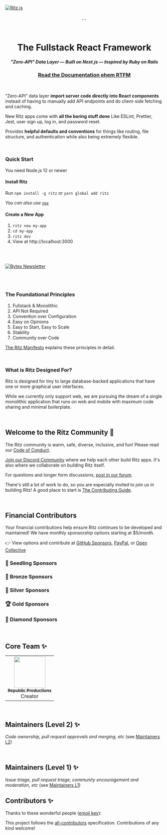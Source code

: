 [![Ritz.js](https://raw.githubusercontent.com/republic-productions/main/master/github-cover-photo.png)](https://ritzjs.com)

<!-- prettier-ignore-start -->
<p align="center">
  <a aria-label="Join our Discord Community" href="https://discord.ritzjs.com">
    <img alt="" src="">
  </a>
<!-- ALL-CONTRIBUTORS-BADGE:START - Do not remove or modify this section -->
<a aria-label="All Contributors" href="#contributors-"><img alt="" src=""></a>
<!-- ALL-CONTRIBUTORS-BADGE:END -->
  <a aria-label="License" href="https://github.com/ritzjs/ritz/blob/main/LICENSE">
    <img alt="" src="https://img.shields.io/npm/l/ritz.svg?style=for-the-badge&labelColor=000000&color=blue">
  </a>
  <a aria-label="NPM version" href="https://www.npmjs.com/package/ritz">
    <img alt="" src="https://img.shields.io/npm/v/ritz.svg?style=for-the-badge&labelColor=000000&color=E65528">
  </a>
</p>
<!-- prettier-ignore-end -->

<br>

<h1 align="center">The Fullstack React Framework</h1>

<h5 align="center">"Zero-API" Data Layer — Built on Next.js — Inspired by Ruby on Rails</h3>
<h3 align="center"><a href="https://ritzjs.com" target="_blank">Read the Documentation ehem RTFM</a></h3>
<br>

“Zero-API” data layer **import server code directly into React components** instead of having to manually add API endpoints and do client-side fetching and caching.

New Ritz apps come with **all the boring stuff done** Like ESLint, Prettier, Jest, user sign up, log in, and password reset.

Provides **helpful defaults and conventions** for things like routing, file structure, and authentication while also being extremely flexible.


<br>

### Quick Start

You need Node.js 12 or newer

#### Install Ritz

Run `npm install -g ritz` or `yarn global add ritz`

_You can also use [`npx`](https://www.npmjs.com/package/npx)_

#### Create a New App

1. `ritz new my-app`
2. `cd my-app`
3. `ritz dev`
4. View at http://localhost:3000

<br><br>

<a aria-label="Bytes Newsletter" href="https://ui.dev/bytes/?r=ritzjs">
<img alt="Bytes Newsletter" src="">
</a>


<br><br>



### The Foundational Principles

1. Fullstack & Monolithic
2. API Not Required
3. Convention over Configuration
4. Easy on Opinions
5. Easy to Start, Easy to Scale
6. Stability
7. Community over Code

[The Ritz Manifesto](https://ritzjs.com/docs/manifesto) explains these principles in detail.

<br>

### What is Ritz Designed For?

Ritz is designed for tiny to large database-backed applications that have one or more graphical user interfaces.

While we currently only support web, we are pursuing the dream of a single monolithic application that runs on web and mobile with maximum code sharing and minimal boilerplate.

<br>

## Welcome to the Ritz Community 👋

The Ritz community is warm, safe, diverse, inclusive, and fun! Please read our [Code of Conduct](https://ritzjs.com/docs/code-of-conduct).

[Join our Discord Community](https://discord.ritzjs.com) where we help each other build Ritz apps. It's also where we collaborate on building Ritz itself.

For questions and longer form discussions, [post in our forum](https://github.com/ritzjs/ritz/discussions).

There's still a lot of work to do, so you are especially invited to join us in building Ritz! A good place to start is [The Contributing Guide](https://ritzjs.com/docs/contributing).

<br>

## Financial Contributors

Your financial contributions help ensure Ritz continues to be developed and maintained! We have monthly sponsorship options starting at $5/month.

👉 View options and contribute at [GitHub Sponsors](https://github.com/sponsors/republic-productions), [PayPal](https://paypal.me/republicproductions), or [Open Collective](https://opencollective.com/ritzjs)


### 🌱 Seedling Sponsors

### 🥉 Bronze Sponsors




### 🥈 Silver Sponsors



### 🏆 Gold Sponsors



### 💎 Diamond Sponsors



<br>

## Core Team ✨

<!-- markdownlint-disable -->
<table>
  <tr>
    <td align="center"><a href="https://twitter.com/republicproductions"><img src="https://avatars3.githubusercontent.com/u/" width="100px;" alt=""/><br /><sub><b>Republic Productions</b></sub></a><br />Creator</td>
  </tr>
</table>
<!-- markdownlint-enable -->


<br>


## Maintainers (Level 2) ✨

_Code ownership, pull request approvals and merging, etc_ (see [Maintainers L2](https://ritzjs.com/docs/maintainers#level-2-maintainers))

<!-- prettier-ignore-start -->
<!-- markdownlint-disable -->

<!-- markdownlint-enable -->
<!-- prettier-ignore-end -->

<br>

## Maintainers (Level 1) ✨

_Issue triage, pull request triage, community encouragement and moderation, etc_ (see [Maintainers L1](https://ritzjs.com/docs/maintainers#level-1-maintainers))


<!-- prettier-ignore-start -->
<!-- markdownlint-disable -->
## Contributors ✨

Thanks to these wonderful people ([emoji key](https://allcontributors.org/docs/en/emoji-key)):

<!-- ALL-CONTRIBUTORS-LIST:START - Do not remove or modify this section -->
<!-- prettier-ignore-start -->
<!-- markdownlint-disable -->


<!-- markdownlint-restore -->
<!-- prettier-ignore-end -->

<!-- ALL-CONTRIBUTORS-LIST:END -->

This project follows the [all-contributors](https://github.com/all-contributors/all-contributors) specification. Contributions of any kind welcome!

